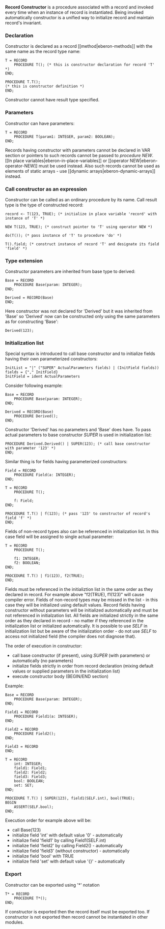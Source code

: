 **Record Constructor** is a procedure associated with a record and invoked every time when an instance of record is instantiated. Being invoked automatically constructor is a unified way to initialize record and maintain record's invariant.

### Declaration
Constructor is declared as a record [[method|eberon-methods]] with the same name as the record type name:

    T = RECORD
        PROCEDURE T(); (* this is constructor declaration for record 'T' *)
    END;

    PROCEDURE T.T();
    (* this is constructor definition *)
    END;

Constructor cannot have result type specified.

### Parameters
Constructor can have parameters:

    T = RECORD
        PROCEDURE T(param1: INTEGER, param2: BOOLEAN);
    END;

Records having constructor with parameters cannot be declared in VAR section or pointers to such records cannot be passed to *procedure NEW*. [[In place variables|eberon-in-place-variables]] or [[operator NEW|eberon-operator-NEW]] must be used instead. Also such records cannot be used as elements of static arrays - use [[dynamic arrays|eberon-dynamic-arrays]] instead.

### Call constructor as an expression
Constructor can be called as an ordinary procedure by its name. Call result type is the type of constructed record:

    record <- T(123, TRUE); (* initialize in place variable 'record' with instance of 'T' *)

    NEW T(123, TRUE); (* construct pointer to 'T' using operator NEW *)

    do(T()); (* pass instance of 'T' to procedure 'do' *)

    T().field; (* construct instance of record 'T' and designate its field 'field' *)

### Type extension
Constructor parameters are inherited from base type to derived:

    Base = RECORD
        PROCEDURE Base(param: INTEGER);
    END;

    Derived = RECORD(Base)
    END;

Here constructor was not declared for 'Derived' but it was inherited from 'Base' so 'Derived' now can be constructed only using the same parameters as for constructing 'Base':

    Derived(123);

### Initialization list
Special syntax is introduced to call base constructor and to initialize fields having their own parameterized constructors:

    InitList = "|" ("SUPER" ActualParameters fields) | (InitField fields))
    fields = {"," InitField}
    InitField = ident ActualParameters

Consider following example:

    Base = RECORD
        PROCEDURE Base(param: INTEGER);
    END;

    Derived = RECORD(Base)
        PROCEDURE Derived();
    END;

Constructor 'Derived' has no parameters and 'Base' does have. To pass actual parameters to base constructor *SUPER* is used in initialization list:

    PROCEDURE Derived.Derived() | SUPER(123); (* call base constructor with parameter '123' *)
    END;

Similar thing is for fields having parameterized constructors:


    Field = RECORD 
        PROCEDURE Field(a: INTEGER);
    END;

    T = RECORD
        PROCEDURE T();

        f: Field;
    END;
              
    PROCEDURE T.T() | f(123); (* pass '123' to constructor of record's field 'f' *)
    END;

Fields of non-record types also can be referenced in initialization list. In this case field will be assigned to single actual parameter:

    T = RECORD
        PROCEDURE T();

        f1: INTEGER;
        f2: BOOLEAN;
    END;
              
    PROCEDURE T.T() | f1(123), f2(TRUE);
    END;

Fields must be referenced in the initializtion list in the same order as they declared in record. For example above "f2(TRUE), f1(123)" will cause compiler error. Fields of non-record types may be missed in the list - in this case they will be initialized using default values. Record fields having constructor without parameters will be initialized automatically and must be not referenced in initialzation list. All fields are initialized strictly in the same order as they declared in record - no matter if they referenced in the initialization list or initialized automatically. It is possible to use *SELF* in initialization list but be aware of the initialization order - do not use *SELF* to access not initialized field (the compiler does not diagnose that).

The order of execution in constructor: 
* call base constructor (if present), using *SUPER* (with parameters) or automatically (no parameters)
* initialize fields strictly in order from record declaration (mixing default values or supplied parameters in the initialization list)
* execute constructor body (BEGIN/END section)

Example:

    Base = RECORD
        PROCEDURE Base(param: INTEGER);
    END;

    Field1 = RECORD 
        PROCEDURE Field1(a: INTEGER);
    END;

    Field2 = RECORD 
        PROCEDURE Field2();
    END;

    Field3 = RECORD 
    END;

    T = RECORD
        int: INTEGER;
        field1: Field1;
        field2: Field2;
        field3: Field3;
        bool: BOOLEAN;
        set: SET;
    END;

    PROCEDURE T.T() | SUPER(123), field1(SELF.int), bool(TRUE);
    BEGIN
        ASSERT(SELF.bool);
    END;

Execution order for example above will be:
* call Base(123) 
* initialize field 'int' with default value '0' - automatically
* initialize field 'field1' by calling Field1(SELF.int)
* initialize field 'field2' by calling Field2() - automatically
* initialize field 'field3' (without constructor) - automatically
* initialize field 'bool' with TRUE
* initialize field 'set' with default value '{}' - automatically

### Export
Constructor can be exported using '*' notation

    T* = RECORD
        PROCEDURE T*();
    END;

If constructor is exported then the record itself must be exported too.
If constructor is not exported then record cannot be instantiated in other modules.
